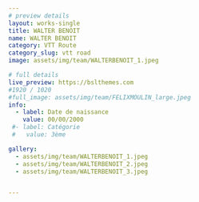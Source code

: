 ```yaml
---
# preview details
layout: works-single
title: WALTER BENOIT
name: WALTER BENOIT
category: VTT Route
category_slug: vtt road
image: assets/img/team/WALTERBENOIT_1.jpeg

# full details
live_preview: https://bslthemes.com
#1920 / 1020
#full_image: assets/img/team/FELIXMOULIN_large.jpeg
info:
  - label: Date de naissance
    value: 00/00/2000
 #- label: Catégorie 
 #   value: 3ème

gallery:
  - assets/img/team/WALTERBENOIT_1.jpeg
  - assets/img/team/WALTERBENOIT_2.jpeg
  - assets/img/team/WALTERBENOIT_3.jpeg


---
```

